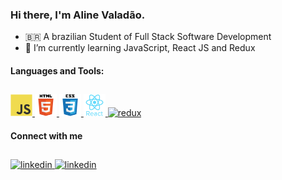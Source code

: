 ### Hi there, I'm Aline Valadão.

- 🇧🇷 A brazilian Student of Full Stack Software Development
- 🌱 I’m currently learning JavaScript, React JS and Redux


#### Languages and Tools:
##
<div> 
   <a href="https://developer.mozilla.org/en-US/docs/Web/JavaScript" target="_blank" rel="noreferrer"> <img src="https://raw.githubusercontent.com/devicons/devicon/master/icons/javascript/javascript-original.svg" alt="javascript" width="35" height="35"/> </a>
   <a href="https://www.w3.org/html/" target="_blank" rel="noreferrer"> <img src="https://raw.githubusercontent.com/devicons/devicon/master/icons/html5/html5-original-wordmark.svg" alt="html5" width="35" height="35"/> </a>
   <a href="https://www.w3schools.com/css/" target="_blank" rel="noreferrer"> <img src="https://raw.githubusercontent.com/devicons/devicon/master/icons/css3/css3-original-wordmark.svg" alt="css3" width="35" height="35"/> </a>
   <a href="https://reactjs.org/" target="_blank" rel="noreferrer"> <img src="https://raw.githubusercontent.com/devicons/devicon/master/icons/react/react-original-wordmark.svg" alt="react" width="35" height="35"/> </a>
   <a href="https://cdn.jsdelivr.net/gh/devicons/devicon@v2.15.1/devicon.min.css"> <img
src="https://cdn.jsdelivr.net/gh/devicons/devicon/icons/redux/redux-original.svg" alt="redux" width="35" height="35"/> </a>  
</div>


#### Connect with me
##
<div>
  <a href="www.linkedin.com/in/alinevaladaop" > <img
src="https://img.shields.io/badge/LinkedIn-0077B5?style=for-the-badge&logo=linkedin&logoColor=white" alt="linkedin" width="110" height="30"/> </a> 
  <a href="mailto:valadao.aline@gmail.com"> <img
src="https://img.shields.io/badge/Gmail-D14836?style=for-the-badge&logo=gmail&logoColor=white" alt="linkedin" width="110" height="30"/> </a> 
</div>
